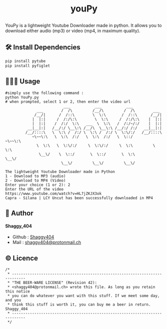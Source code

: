 
# <p align="center">youPy</p>
  
YouPy is a lightweight Youtube Downloader made in python. It allows you to download either audio (mp3) or video (mp4, in maximum quality).

     
        

## 🛠️ Install Dependencies    
```bash
pip install pytube
pip install pyfiglet
```


## 🧑🏻‍💻 Usage
```
#simply use the following command :
python YouPy.py
# when prompted, select 1 or 2, then enter the video url
                          ___           ___           ___               
              ___        /  /\         /__/\         /  /\        ___   
             /__/|      /  /::\        \  \:\       /  /::\      /__/|  
            |  |:|     /  /:/\:\        \  \:\     /  /:/\:\    |  |:|  
            |  |:|    /  /:/  \:\   ___  \  \:\   /  /:/~/:/    |  |:|  
          __|__|:|   /__/:/ \__\:\ /__/\  \__\:\ /__/:/ /:/   __|__|:|  
         /__/::::\   \  \:\ /  /:/ \  \:\ /  /:/ \  \:\/:/   /__/::::\  
            ~\~~\:\   \  \:\  /:/   \  \:\  /:/   \  \::/       ~\~~\:\ 
              \  \:\   \  \:\/:/     \  \:\/:/     \  \:\         \  \:\
               \__\/    \  \::/       \  \::/       \  \:\         \__\/
                         \__\/         \__\/         \__\/              

The lightweight Youtube Downloader made in Python
1 - Download to MP3 (audio)
2 - Download to MP4 (Video)
Enter your choice (1 or 2): 2
Enter the URL of the video 
https://www.youtube.com/watch?v=HL7jZKJX3ok
Capra - Silana | LCY Uncut has been successfully downloaded in MP4
```
        
## 🙇 Author
#### Shaggy_404
- Github : [Shaggy404](https://github.com/Shaggy404)
- Mail : shaggy404@protonmail.ch

        
## ©️ Licence
```
/*
 * ----------------------------------------------------------------------------
 * "THE BEER-WARE LICENSE" (Revision 42):
 * <shaggy404@protonmail.ch> wrote this file. As long as you retain this notice
 * you can do whatever you want with this stuff. If we meet some day, and you
 * think this stuff is worth it, you can buy me a beer in return. Shaggy_404
 * ----------------------------------------------------------------------------
 */
```
